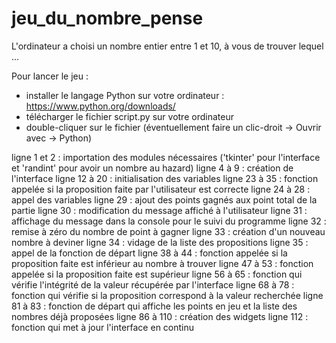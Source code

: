 # jeu_du_nombre_pense
L'ordinateur a choisi un nombre entier entre 1 et 10, à vous de trouver lequel ...

Pour lancer le jeu : 
- installer le langage Python sur votre ordinateur : https://www.python.org/downloads/
- télécharger le fichier script.py sur votre ordinateur
- double-cliquer sur le fichier (éventuellement faire un clic-droit -> Ouvrir avec -> Python)

ligne 1 et 2 : importation des modules nécessaires ('tkinter' pour l'interface et 'randint' pour avoir un nombre au hazard)
ligne 4 à 9 : création de l'interface
ligne 12 à 20 : initialisation des variables
ligne 23 à 35 : fonction appelée si la proposition faite par l'utilisateur est correcte
  ligne 24 à 28 : appel des variables
  ligne 29 : ajout des points gagnés aux point total de la partie
  ligne 30 : modification du message affiché à l'utilisateur
  ligne 31 : affichage du message dans la console pour le suivi du programme
  ligne 32 : remise à zéro du nombre de point à gagner
  ligne 33 : création d'un nouveau nombre à deviner
  ligne 34 : vidage de la liste des propositions
  ligne 35 : appel de la fonction de départ
ligne 38 à 44 : fonction appelée si la proposition faite est inférieur au nombre à trouver
ligne 47 à 53 : fonction appelée si la proposition faite est supérieur
ligne 56 à 65 : fonction qui vérifie l'intégrité de la valeur récupérée par l'interface
ligne 68 à 78 : fonction qui vérifie si la proposition correspond à la valeur recherchée
ligne 81 à 83 : fonction de départ qui affiche les points en jeu et la liste des nombres déjà proposées
ligne 86 à 110 : création des widgets
ligne 112 : fonction qui met à jour l'interface en continu
